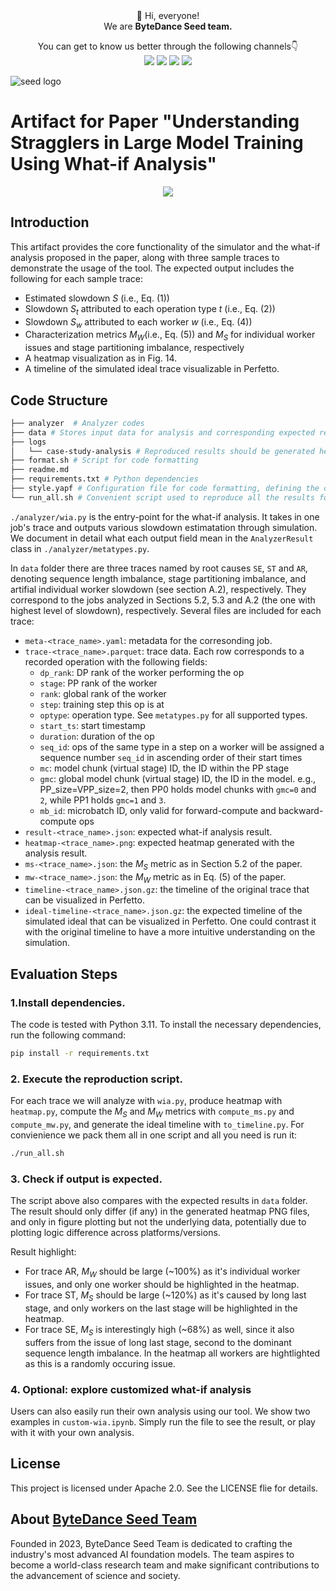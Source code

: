 <div align="center">
 👋 Hi, everyone!
    <br>
    We are <b>ByteDance Seed team.</b>
</div>

<p align="center">
  You can get to know us better through the following channels👇
  <br>
  <a href="https://team.doubao.com/">
    <img src="https://img.shields.io/badge/Website-%231e37ff?style=for-the-badge&logo=bytedance&logoColor=white"></a>
  <a href="https://github.com/user-attachments/assets/469535a8-42f2-4797-acdf-4f7a1d4a0c3e">
    <img src="https://img.shields.io/badge/WeChat-07C160?style=for-the-badge&logo=wechat&logoColor=white"></a>
 <a href="豆包研究员 - 小红书">
    <img src="https://img.shields.io/badge/Xiaohongshu-%23FF2442?style=for-the-badge&logo=xiaohongshu&logoColor=white"></a>
  <a href="https://www.zhihu.com/org/dou-bao-da-mo-xing-tuan-dui/">
    <img src="https://img.shields.io/badge/zhihu-%230084FF?style=for-the-badge&logo=zhihu&logoColor=white"></a>
</p>

![seed logo](https://github.com/user-attachments/assets/c42e675e-497c-4508-8bb9-093ad4d1f216)

# Artifact for Paper "Understanding Stragglers in Large Model Training Using What-if Analysis"
<p align="center">
  <a href="XXX">
    <img src="https://img.shields.io/badge/License-Apache2.0-blue"></a>
</p>

## Introduction
This artifact provides the core functionality of the simulator and the what-if analysis proposed in the paper, along with three sample traces to demonstrate the usage of the tool. The expected output includes the following for each sample trace:
- Estimated slowdown $S$ (i.e., Eq. (1))
- Slowdown $S_t$ attributed to each operation type $t$ (i.e., Eq. (2))
- Slowdown $S_w$ attributed to each worker $w$ (i.e., Eq. (4))
- Characterization metrics $M_W$(i.e., Eq. (5)) and $M_S$ for individual worker issues and stage partitioning imbalance, respectively
- A heatmap visualization as in Fig. 14.
- A timeline of the simulated ideal trace visualizable in Perfetto.

## Code Structure
```bash
├── analyzer  # Analyzer codes
├── data # Stores input data for analysis and corresponding expected results
├── logs
│   └── case-study-analysis # Reproduced results should be generated here and match those in the ../data directory
├── format.sh # Script for code formatting
├── readme.md
├── requirements.txt # Python dependencies
├── style.yapf # Configuration file for code formatting, defining the code style
└── run_all.sh # Convenient script used to reproduce all the results for each trace
```

`./analyzer/wia.py` is the entry-point for the what-if analysis. It takes in one job's trace and outputs various slowdown estimatation through simulation. We document in detail what each output field mean in the `AnalyzerResult` class in `./analyzer/metatypes.py`.

In `data` folder there are three traces named by root causes `SE`, `ST` and `AR`, denoting sequence length imbalance, stage partitioning imbalance, and artifial individual worker slowdown (see section A.2), respectively. They correspond to the jobs analyzed in Sections 5.2, 5.3 and A.2 (the one with highest level of slowdown), respectively.
Several files are included for each trace:
- `meta-<trace_name>.yaml`: metadata for the corresonding job.
- `trace-<trace_name>.parquet`: trace data. Each row corresponds to a recorded operation with the following fields:
  * `dp_rank`: DP rank of the worker performing the op
  * `stage`: PP rank of the worker
  * `rank`: global rank of the worker
  * `step`: training step this op is at
  * `optype`: operation type. See `metatypes.py` for all supported types.
  * `start_ts`: start timestamp
  * `duration`: duration of the op
  * `seq_id`: ops of the same type in a step on a worker will be assigned a sequence number `seq_id` in ascending order of their start times
  * `mc`: model chunk (virtual stage) ID, the ID within the PP stage
  * `gmc`: global model chunk (virtual stage) ID, the ID in the model. e.g., PP_size=VPP_size=2, then PP0 holds model chunks with `gmc=0` and `2`, while PP1 holds `gmc=1` and `3`.
  * `mb_id`: microbatch ID, only valid for forward-compute and backward-compute ops
- `result-<trace_name>.json`: expected what-if analysis result.
- `heatmap-<trace_name>.png`: expected heatmap generated with the analysis result.
- `ms-<trace_name>.json`: the $M_S$ metric as in Section 5.2 of the paper.
- `mw-<trace_name>.json`: the $M_W$ metric as in Eq. (5) of the paper.
- `timeline-<trace_name>.json.gz`: the timeline of the original trace that can be visualized in Perfetto.
- `ideal-timeline-<trace_name>.json.gz`: the expected timeline of the simulated ideal that can be visualized in Perfetto. One could contrast it with the original timeline to have a more intuitive understanding on the simulation.

## Evaluation Steps
### 1.Install dependencies.
  The code is tested with Python 3.11. To install the necessary dependencies, run the following command:
  ```bash
  pip install -r requirements.txt
  ```

### 2. Execute the reproduction script.

  For each trace we will analyze with `wia.py`, produce heatmap with `heatmap.py`, compute the $M_S$ and $M_W$ metrics with `compute_ms.py` and `compute_mw.py`, and generate the ideal timeline with `to_timeline.py`. For convienience we pack them all in one script and all you need is run it:
  ```bash
  ./run_all.sh
  ```

### 3. Check if output is expected.

  The script above also compares with the expected results in `data` folder. The result should only differ (if any) in the generated heatmap PNG files, and only in figure plotting but not the underlying data, potentially due to plotting logic difference across platforms/versions.

  Result highlight:
  - For trace AR, $M_W$ should be large (~100%) as it's individual worker issues, and only one worker should be highlighted in the heatmap.
  - For trace ST, $M_S$ should be large (~120%) as it's caused by long last stage, and only workers on the last stage will be highlighted in the heatmap.
  - For trace SE, $M_S$ is interestingly high (~68%) as well, since it also suffers from the issue of long last stage, second to the dominant sequence length imbalance. In the heatmap all workers are hightlighted as this is a randomly occuring issue.

### 4. Optional: explore customized what-if analysis
  Users can also easily run their own analysis using our tool. We show two examples in `custom-wia.ipynb`. Simply run the file to see the result, or play with it with your own analysis.

## License
This project is licensed under Apache 2.0. See the LICENSE flie for details.


## About [ByteDance Seed Team](https://team.doubao.com/)
Founded in 2023, ByteDance Seed Team is dedicated to crafting the industry's most advanced AI foundation models. The team aspires to become a world-class research team and make significant contributions to the advancement of science and society.